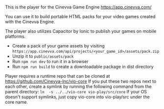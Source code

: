 This is the player for the Cinevva Game Engine https://app.cinevva.com/

You can use it to build portable HTML packs for your video games created with the Cinevva Engine.

The player also utilizes Capacitor by Ionic to publish your games on mobile platforms.

* Create a pack of your game assets by visiting `https://app.cinevva.com/api/projects/<your_game_id>/assets/pack.zip`
* Unzip it to `public/assets/pack`
* Run `npm run dev` to run it in a browser
* Run `npm run build` to create a downloadable package in dist directory

Player requires a runtime repo that can be cloned at https://github.com/Cinevva-Inc/vio-core
If you put these two repos next to each other, create a symlink by running the following command from the parent directory:
`ln  -s ../../vio-core vio-play/src/core`
If your OS doesn't support symlinks, just copy vio-core into vio-play/src under the core name.
